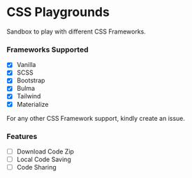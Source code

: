 # CSS Playgrounds

Sandbox to play with different CSS Frameworks.

### Frameworks Supported

- [x] Vanilla
- [x] SCSS
- [x] Bootstrap
- [x] Bulma
- [x] Tailwind
- [x] Materialize

For any other CSS Framework support, kindly create an issue.

### Features

- [ ] Download Code Zip
- [ ] Local Code Saving
- [ ] Code Sharing
